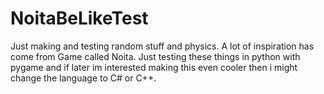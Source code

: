 # NoitaBeLikeTest
Just making and testing random stuff and physics. A lot of inspiration has come from Game called Noita. Just testing these things in python with pygame and if later im interested making this even cooler then i might change the language to C# or C++.
